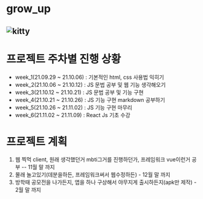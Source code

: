 # grow_up
## ![kitty](https://user-images.githubusercontent.com/88305546/135091128-da4cb4b0-a994-40d3-8963-040acbdac93a.png)

프로젝트 주차별 진행 상황
=======================
* week_1(21.09.29 ~ 21.10.06) : 기본적인 html, css 사용법 익히기   
* week_2(21.10.06 ~ 21.10.12) : JS 문법 공부 및 웹 기능 생각해오기   
* week_3(21.10.12 ~ 21.10.21) : JS 문법 공부 및 기능 구현   
* week_4(21.10.21 ~ 21.10.26) : JS 기능 구현 markdown 공부하기   
* week_5(21.10.26 ~ 21.11.02) : JS 기능 구현 마무리
* week_6(21.11.02 ~ 21.11.09) : React Js 기초 수강

프로젝트 계획 
==========
1. 웹 찍먹 client, 원래 생각했던거 mbti그거를 진행하던가, 프레임워크 vue이런거 공부 -- 11월 말 까지
2. 몰래 놀고있기(데분을하든, 프레임워크써서 웹수정하든) - 12월 말 까지
3. 방학때 공모전을 나가든지, 앱을 하나 구상해서 야무지게 출시하든지(apk만 제작) - 2월 말 까지